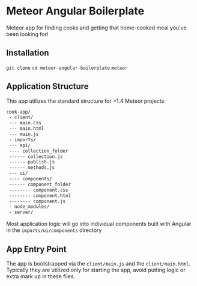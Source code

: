 # Meteor Angular Boilerplate
Meteor app for finding cooks and getting that home-cooked meal you've been looking for!

## Installation
```git clone```
```cd meteor-angular-boilerplate```
```meteor```

## Application Structure
This app utilizes the standard structure for >1.4 Meteor projects:

```bash
cook-app/
 - client/
 --- main.css
 --- main.html
 --- main.js
 - imports/
 --- api/
 ---- collection_folder
 ------ collection.js
 ------ publish.js
 ------ methods.js
 --- ui/
 ---- components/
 ------ component_folder
 -------- component.css
 -------- component.html
 -------- component.js
 - node_modules/
 - server/
```

Most application logic will go into individual components built with Angular in the ```imports/ui/components``` directory

## App Entry Point
The app is bootstrapped via the ```client/main.js``` and the ```client/main.html```. Typically they are utilized only for starting the app, avoid putting logic or extra mark up in these files.
